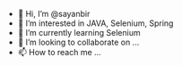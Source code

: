 - 👋 Hi, I’m @sayanbir
- 👀 I’m interested in JAVA, Selenium, Spring
- 🌱 I’m currently learning Selenium
- 💞️ I’m looking to collaborate on ...
- 📫 How to reach me ...

<!---
sayanbir/sayanbir is a ✨ special ✨ repository because its `README.md` (this file) appears on your GitHub profile.
You can click the Preview link to take a look at your changes.
--->
